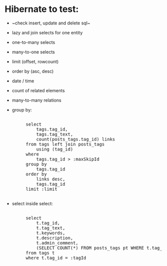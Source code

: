 # Hibernate to test:

- ~check insert, update and delete sql~

- lazy and join selects for one entity

- one-to-many selects

- many-to-one selects

- limit (offset, rowcount)

- order by (asc, desc)

- date / time

- count of related elements

- many-to-many relations

- group by:
<pre>
    <entry key="getMostUsedTags">
        select
            tags.tag_id,
            tags.tag_text,
            count(posts_tags.tag_id) links
        from tags left join posts_tags
            using (tag_id)
        where
            tags.tag_id > :maxSkipId
        group by
            tags.tag_id
        order by
            links desc,
            tags.tag_id
        limit :limit
    </entry>
</pre>

- select inside select:
<pre>
    <entry key="getAdminTagByTagId">
        select
            t.tag_id,
            t.tag_text,
            t.keywords,
            t.description,
            t.admin_comment,
            (SELECT COUNT(*) FROM posts_tags pt WHERE t.tag_id = pt.tag_id) posts_count
        from tags t
        where t.tag_id = :tagId
    </entry>
</pre>
